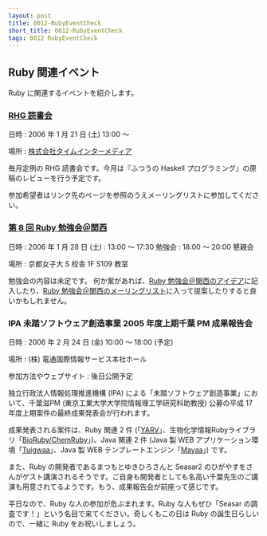 ```yaml
---
layout: post
title: 0012-RubyEventCheck
short_title: 0012-RubyEventCheck
tags: 0012 RubyEventCheck
---
```



## Ruby 関連イベント

Ruby に関連するイベントを紹介します。

### [RHG 読書会](http://pub.cozmixng.org/~the-rwiki/rw-cgi.rb?cmd=view;name=RHG%C6%C9%BD%F1%B2%F1%3A%3A%C5%EC%B5%FE+Revolution%3A%3A%A4%D5%A4%C4%A4%A6%A4%CELinux%A5%D7%A5%ED%A5%B0%A5%E9%A5%DF%A5%F3%A5%B0)

日時
:  2006 年 1 月 21 日 (土) 13:00 〜 

場所
:  [株式会社タイムインターメディア](http://www.timedia.co.jp/company/map/)

毎月定例の RHG 読書会です。今月は『ふつうの Haskell プログラミング』の原稿のレビューを行う予定です。

参加希望者はリンク先のページを参照のうえメーリングリストに参加してください。

### [第 8 回 Ruby 勉強会＠関西](http://jp.rubyist.net/?KansaiWorkshop8)

日時
:  2006 年 1 月 28 日 (土)
:  13:00 〜 17:30 勉強会
:  18:00 〜 20:00 懇親会

場所
:  京都女子大 S 校舎 1F S109 教室

勉強会の内容は未定です。
何か案があれば、[Ruby 勉強会＠関西のアイデア](http://jp.rubyist.net/?KansaiWorkshopIdea)に記入したり、[Ruby 勉強会＠関西のメーリングリスト](http://jp.rubyist.net/?KansaiWorkshop)に入って提案したりすると良いかもしれません。

### IPA 未踏ソフトウェア創造事業 2005 年度上期千葉 PM 成果報告会

日時
:  2006 年 2 月 24 日 (金) 10:00 〜 18:00 (予定)

場所
:  (株) 電通国際情報サービス本社ホール

参加方法やウェブサイト
:  後日公開予定

独立行政法人情報処理推進機構 (IPA) による「未踏ソフトウェア創造事業」において、千葉滋PM (東京工業大学大学院情報理工学研究科助教授) 公募の平成 17 年度上期案件の最終成果発表会が行われます。

成果発表される案件は、Ruby 関連 2 件 (「[YARV](http://www.atdot.net/yarv/)」、生物化学情報Rubyライブラリ「[BioRuby/ChemRuby](http://www.bioruby.org/)」)、Java 関連 2 件 (Java 製 WEB アプリケーション環境「[Tuigwaa](http://tuigwaa.sandbox.seasar.org/)」、Java 製 WEB テンプレートエンジン「[Mayaa](http://mayaa.sandbox.seasar.org/)」) です。

また、Ruby の開発者であるまつもとゆきひろさんと Seasar2 のひがやすをさんがゲスト講演されるそうです。ご自身も開発者としても名高い千葉先生のご講演も用意されてるようです。もう、成果報告会が前座って感じです。

平日なので、Ruby な人の参加が危ぶまれます。Ruby な人もぜひ「Seasar の調査です！」という名目で来てください。奇しくもこの日は Ruby の誕生日らしいので、一緒に Ruby をお祝いしましょう。


